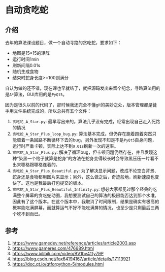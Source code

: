 # 自动贪吃蛇

## 介绍

去年的算法课设题目，做一个自动寻路的贪吃蛇，要求如下：

-  地图是15*15的矩阵
-  运行时间1min
-  刷新间隔0.01s
-  随机生成食物
-  结束时蛇身长度>=100则满分

自认为做的还不错，现在课也早就结了，就把源码发出来留个纪念，寻路算法用的是`A*`算法，GUI库用的是`PyQt5`。

因为是很久以前的代码了，那时候我还完全不懂git的美妙之处，版本管理都是徒手用文件系统完成的，所以总共有五个文件：

1. `贪吃蛇_A_Star.py`: 最早写出来的，算法几乎没有完成，经常出现自己走入死路的情况
2. `贪吃蛇_A_Star_Plus_loop_bug.py`: 算法基本完成，但仍存在跑着跑着突然只能顺着一条回路不断循环下去的bug，另外发现不知是不是`PyQt5`自身问题，运行时严重卡顿，实际上达不到`0.01s`刷新一次的速率。
3. `贪吃蛇_A_Star_Plus.py`: 解决了循环bug，但卡顿问题仍然存在，并且发现这种“染黑一个格子就算是蛇身”的方法在蛇身变得较长时会导致黑压压一片看不出来哪格跟哪格连着的。
4. `贪吃蛇_A_Star_Plus_Beautiful.py`: 为了解决显示问题，改成不论空白背景、蛇身还是食物都用图片来显示；另外，这么做之后，奇迹般地，刷新速度也变快了。这也是我最后打包提交的版本。
5. `贪吃蛇_A_Star_Plus_Beautiful_Infinity.py`: 想必大家都见过那个经典的吃满整个屏幕的贪吃蛇动图，我想要测试自己的算法的极限能否达到那个水准，因此有了这个版本。在这个版本中，我取消了时间限制，结果是确实有极高的概率能吃满屏幕，而就算运气不好不能吃满屏的情况，也至少是只剩最后三两个吃不到而已。

## 参考
1. https://www.gamedev.net/reference/articles/article2003.asp
2. https://www.gameres.com/476689.html
3. https://www.bilibili.com/video/BV1bv411y79P
4. https://blog.csdn.net/fox64194167/article/details/17113921
5. https://doc.qt.io/qtforpython-5/modules.html
